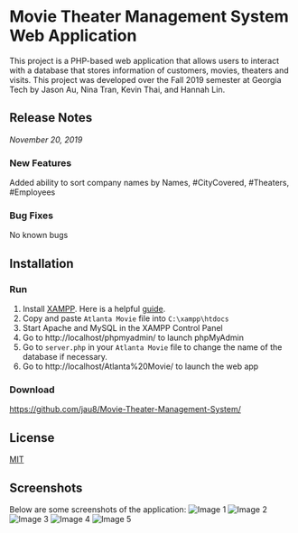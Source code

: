 # Movie Theater Management System Web Application
This project is a PHP-based web application that allows users to interact with a database that stores information of customers, movies, theaters and visits. This project was developed over the Fall 2019 semester at Georgia Tech by Jason Au, Nina Tran, Kevin Thai, and Hannah Lin. 

## Release Notes
*November 20, 2019*

### New Features
Added ability to sort company names by Names, #CityCovered, #Theaters, #Employees  

### Bug Fixes
No known bugs

## Installation
### Run
1) Install [XAMPP](https://www.apachefriends.org/download.html). Here is a helpful [guide](https://www.ionos.com/digitalguide/server/tools/xampp-tutorial-create-your-own-local-test-server/).
2) Copy and paste `Atlanta Movie` file into `C:\xampp\htdocs`
3) Start Apache and MySQL in the XAMPP Control Panel
4) Go to http://localhost/phpmyadmin/ to launch phpMyAdmin
5) Go to `server.php` in your `Atlanta Movie` file to change the name of the database if necessary. 
6) Go to http://localhost/Atlanta%20Movie/ to launch the web app

### Download
https://github.com/jau8/Movie-Theater-Management-System/

## License
[MIT](https://choosealicense.com/licenses/mit/)

## Screenshots
Below are some screenshots of the application:
![Image 1](https://github.com/jau8/atlantamoviewebapp/blob/master/Screenshots/Manage%20Company.PNG)
![Image 2](https://github.com/jau8/atlantamoviewebapp/blob/master/Screenshots/Company%20Detail.PNG)
![Image 3](https://github.com/jau8/atlantamoviewebapp/blob/master/Screenshots/Explore%20Movie.PNG)
![Image 4](https://github.com/jau8/atlantamoviewebapp/blob/master/Screenshots/Schedule%20Movie.PNG)
![Image 5](https://github.com/jau8/atlantamoviewebapp/blob/master/Screenshots/User%20Registration%20Error%20Triggered.PNG)
